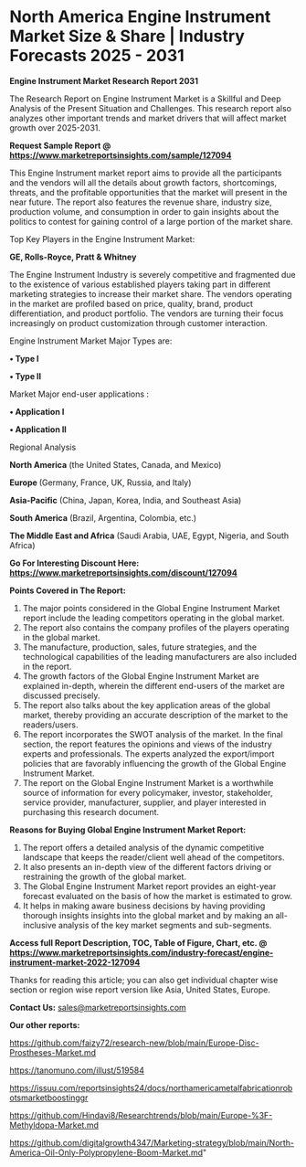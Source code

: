 # North America Engine Instrument Market Size & Share | Industry Forecasts 2025 - 2031

<strong>Engine Instrument Market Research Report 2031</strong>

The Research Report on Engine Instrument Market is a Skillful and Deep Analysis of the Present Situation and Challenges. This research report also analyzes other important trends and market drivers that will affect market growth over 2025-2031.

<strong>Request Sample Report @ <a href=https://www.marketreportsinsights.com/sample/127094>https://www.marketreportsinsights.com/sample/127094</a></strong>

This Engine Instrument market report aims to provide all the participants and the vendors will all the details about growth factors, shortcomings, threats, and the profitable opportunities that the market will present in the near future. The report also features the revenue share, industry size, production volume, and consumption in order to gain insights about the politics to contest for gaining control of a large portion of the market share.

Top Key Players in the Engine Instrument Market:

<strong>GE, Rolls-Royce, Pratt & Whitney</strong>

The Engine Instrument Industry is severely competitive and fragmented due to the existence of various established players taking part in different marketing strategies to increase their market share. The vendors operating in the market are profiled based on price, quality, brand, product differentiation, and product portfolio. The vendors are turning their focus increasingly on product customization through customer interaction.

Engine Instrument Market Major Types are:

<strong>• Type I

• Type II</strong>

Market Major end-user applications :

<strong>• Application I

• Application II</strong>

Regional Analysis

</u><strong><b>North America</b></strong> (the United States, Canada, and Mexico)

<strong><b>Europe </b></strong>(Germany, France, UK, Russia, and Italy)

<strong><b>Asia-Pacific</b></strong> (China, Japan, Korea, India, and Southeast Asia)

<strong><b>South America</b></strong> (Brazil, Argentina, Colombia, etc.)

<strong><b>The Middle East and Africa</b></strong> (Saudi Arabia, UAE, Egypt, Nigeria, and South Africa)

<strong>Go For Interesting Discount Here: <a href=https://www.marketreportsinsights.com/discount/127094>https://www.marketreportsinsights.com/discount/127094</a></strong>

<strong>Points Covered in The Report:</strong>
<ol>
  <li>The major points considered in the Global Engine Instrument Market report include the leading competitors operating in the global market.</li>
  <li>The report also contains the company profiles of the players operating in the global market.</li>
  <li>The manufacture, production, sales, future strategies, and the technological capabilities of the leading manufacturers are also included in the report.</li>
  <li>The growth factors of the Global Engine Instrument Market are explained in-depth, wherein the different end-users of the market are discussed precisely.</li>
  <li>The report also talks about the key application areas of the global market, thereby providing an accurate description of the market to the readers/users.</li>
  <li>The report incorporates the SWOT analysis of the market. In the final section, the report features the opinions and views of the industry experts and professionals. The experts analyzed the export/import policies that are favorably influencing the growth of the Global Engine Instrument Market.</li>
  <li>The report on the Global Engine Instrument Market is a worthwhile source of information for every policymaker, investor, stakeholder, service provider, manufacturer, supplier, and player interested in purchasing this research document.</li>
</ol>
<strong>Reasons for Buying Global Engine Instrument Market Report:</strong>

<ol>
  <li>The report offers a detailed analysis of the dynamic competitive landscape that keeps the reader/client well ahead of the competitors.</li>
  <li>It also presents an in-depth view of the different factors driving or restraining the growth of the global market.</li>
  <li>The Global Engine Instrument Market report provides an eight-year forecast evaluated on the basis of how the market is estimated to grow.</li>
  <li>It helps in making aware business decisions by having providing thorough insights insights into the global market and by making an all-inclusive analysis of the key market segments and sub-segments.</li>
</ol>
<strong>Access full Report Description, TOC, Table of Figure, Chart, etc. @ <a href=https://www.marketreportsinsights.com/industry-forecast/engine-instrument-market-2022-127094>https://www.marketreportsinsights.com/industry-forecast/engine-instrument-market-2022-127094</a></strong>


Thanks for reading this article; you can also get individual chapter wise section or region wise report version like Asia, United States, Europe.

<strong>Contact Us:</strong>
sales@marketreportsinsights.com

<strong>Our other reports:</strong>

<a href=https://github.com/faizy72/research-new/blob/main/Europe-Disc-Prostheses-Market.md>https://github.com/faizy72/research-new/blob/main/Europe-Disc-Prostheses-Market.md</a>

<a href=https://tanomuno.com/illust/519584>https://tanomuno.com/illust/519584</a>

<a href=https://issuu.com/reportsinsights24/docs/northamericametalfabricationrobotsmarketboostinggr>https://issuu.com/reportsinsights24/docs/northamericametalfabricationrobotsmarketboostinggr</a>

<a href=https://github.com/Hindavi8/Researchtrends/blob/main/Europe-%3F-Methyldopa-Market.md>https://github.com/Hindavi8/Researchtrends/blob/main/Europe-%3F-Methyldopa-Market.md</a>

<a href=https://github.com/digitalgrowth4347/Marketing-strategy/blob/main/North-America-Oil-Only-Polypropylene-Boom-Market.md>https://github.com/digitalgrowth4347/Marketing-strategy/blob/main/North-America-Oil-Only-Polypropylene-Boom-Market.md</a>"
